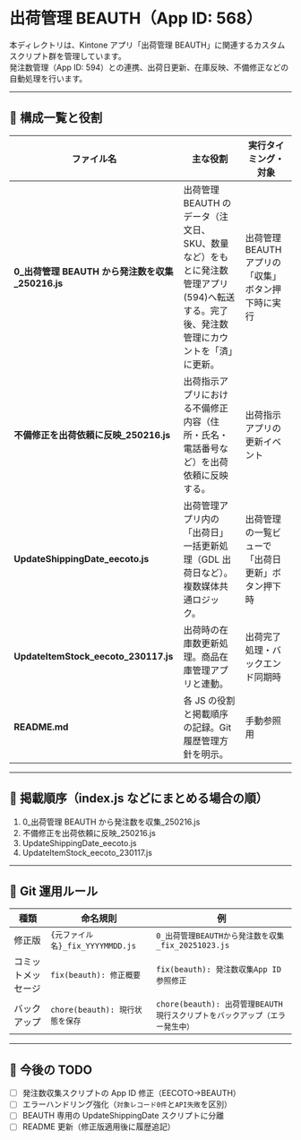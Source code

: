 # 出荷管理 BEAUTH（App ID: 568）

本ディレクトリは、Kintone アプリ「出荷管理 BEAUTH」に関連するカスタムスクリプト群を管理しています。  
発注数管理（App ID: 594）との連携、出荷日更新、在庫反映、不備修正などの自動処理を行います。

---

## 📂 構成一覧と役割

| ファイル名                                         | 主な役割                                                                                                                               | 実行タイミング・対象                               |
| -------------------------------------------------- | -------------------------------------------------------------------------------------------------------------------------------------- | -------------------------------------------------- |
| **0\_出荷管理 BEAUTH から発注数を収集\_250216.js** | 出荷管理 BEAUTH のデータ（注文日、SKU、数量など）をもとに発注数管理アプリ(594)へ転送する。完了後、発注数管理にカウントを「済」に更新。 | 出荷管理 BEAUTH アプリの「収集」ボタン押下時に実行 |
| **不備修正を出荷依頼に反映\_250216.js**            | 出荷指示アプリにおける不備修正内容（住所・氏名・電話番号など）を出荷依頼に反映する。                                                   | 出荷指示アプリの更新イベント                       |
| **UpdateShippingDate_eecoto.js**                   | 出荷管理アプリ内の「出荷日」一括更新処理（GDL 出荷日など）。複数媒体共通ロジック。                                                     | 出荷管理の一覧ビューで「出荷日更新」ボタン押下時   |
| **UpdateItemStock_eecoto_230117.js**               | 出荷時の在庫数更新処理。商品在庫管理アプリと連動。                                                                                     | 出荷完了処理・バックエンド同期時                   |
| **README.md**                                      | 各 JS の役割と掲載順序の記録。Git 履歴管理方針を明示。                                                                                 | 手動参照用                                         |

---

## 🧭 掲載順序（index.js などにまとめる場合の順）

1. 0\_出荷管理 BEAUTH から発注数を収集\_250216.js
2. 不備修正を出荷依頼に反映\_250216.js
3. UpdateShippingDate_eecoto.js
4. UpdateItemStock_eecoto_230117.js

---

## 🧱 Git 運用ルール

| 種類               | 命名規則                         | 例                                                                          |
| ------------------ | -------------------------------- | --------------------------------------------------------------------------- |
| 修正版             | `{元ファイル名}_fix_YYYYMMDD.js` | `0_出荷管理BEAUTHから発注数を収集_fix_20251023.js`                          |
| コミットメッセージ | `fix(beauth): 修正概要`          | `fix(beauth): 発注数収集App ID参照修正`                                     |
| バックアップ       | `chore(beauth): 現行状態を保存`  | `chore(beauth): 出荷管理BEAUTH現行スクリプトをバックアップ（エラー発生中）` |

---

## 🧰 今後の TODO

- [ ] 発注数収集スクリプトの App ID 修正（EECOTO→BEAUTH）
- [ ] エラーハンドリング強化（`対象レコード0件`と`API失敗`を区別）
- [ ] BEAUTH 専用の UpdateShippingDate スクリプトに分離
- [ ] README 更新（修正版適用後に履歴追記）
